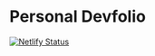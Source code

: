 # Personal Devfolio

[![Netlify Status](https://api.netlify.com/api/v1/badges/4fa9909f-61d2-495d-86e3-6b8d07dab510/deploy-status)](https://app.netlify.com/sites/tamasgerenyi/deploys)

